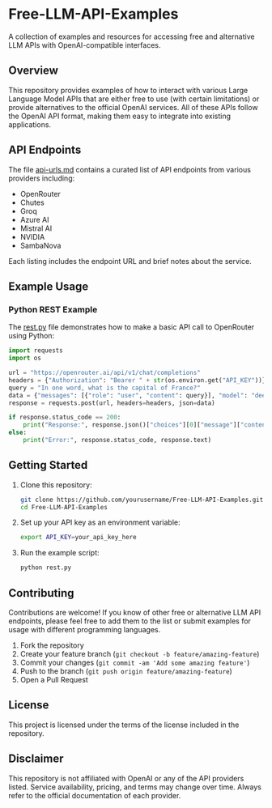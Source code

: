 # Free-LLM-API-Examples

A collection of examples and resources for accessing free and alternative LLM APIs with OpenAI-compatible interfaces.

## Overview

This repository provides examples of how to interact with various Large Language Model APIs that are either free to use (with certain limitations) or provide alternatives to the official OpenAI services. All of these APIs follow the OpenAI API format, making them easy to integrate into existing applications.

## API Endpoints

The file [api-urls.md](api-urls.md) contains a curated list of API endpoints from various providers including:

- OpenRouter
- Chutes
- Groq
- Azure AI
- Mistral AI
- NVIDIA
- SambaNova

Each listing includes the endpoint URL and brief notes about the service.

## Example Usage

### Python REST Example

The [rest.py](rest.py) file demonstrates how to make a basic API call to OpenRouter using Python:

```python
import requests
import os

url = "https://openrouter.ai/api/v1/chat/completions"
headers = {"Authorization": "Bearer " + str(os.environ.get("API_KEY"))}
query = "In one word, what is the capital of France?"
data = {"messages": [{"role": "user", "content": query}], "model": "deepseek/deepseek-chat-v3-0324:free"}
response = requests.post(url, headers=headers, json=data)

if response.status_code == 200:
    print("Response:", response.json()["choices"][0]["message"]["content"])
else:
    print("Error:", response.status_code, response.text)
```

## Getting Started

1. Clone this repository:
   ```bash
   git clone https://github.com/yourusername/Free-LLM-API-Examples.git
   cd Free-LLM-API-Examples
   ```

2. Set up your API key as an environment variable:
   ```bash
   export API_KEY=your_api_key_here
   ```

3. Run the example script:
   ```bash
   python rest.py
   ```

## Contributing

Contributions are welcome! If you know of other free or alternative LLM API endpoints, please feel free to add them to the list or submit examples for usage with different programming languages.

1. Fork the repository
2. Create your feature branch (`git checkout -b feature/amazing-feature`)
3. Commit your changes (`git commit -am 'Add some amazing feature'`)
4. Push to the branch (`git push origin feature/amazing-feature`)
5. Open a Pull Request

## License

This project is licensed under the terms of the license included in the repository.

## Disclaimer

This repository is not affiliated with OpenAI or any of the API providers listed. Service availability, pricing, and terms may change over time. Always refer to the official documentation of each provider.